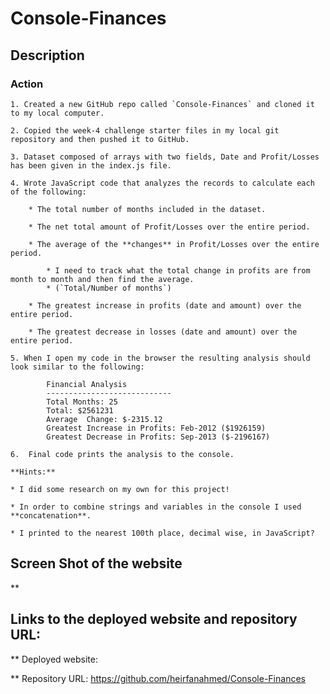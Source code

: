 # Console-Finances

## Description

### Action

    1. Created a new GitHub repo called `Console-Finances` and cloned it to my local computer.

    2. Copied the week-4 challenge starter files in my local git repository and then pushed it to GitHub.

    3. Dataset composed of arrays with two fields, Date and Profit/Losses has been given in the index.js file.

    4. Wrote JavaScript code that analyzes the records to calculate each of the following:

        * The total number of months included in the dataset.

        * The net total amount of Profit/Losses over the entire period.

        * The average of the **changes** in Profit/Losses over the entire period.
  
            * I need to track what the total change in profits are from month to month and then find the average.
            * (`Total/Number of months`)

        * The greatest increase in profits (date and amount) over the entire period.

        * The greatest decrease in losses (date and amount) over the entire period.

    5. When I open my code in the browser the resulting analysis should look similar to the following:
            
            Financial Analysis
            ----------------------------
            Total Months: 25
            Total: $2561231
            Average  Change: $-2315.12
            Greatest Increase in Profits: Feb-2012 ($1926159)
            Greatest Decrease in Profits: Sep-2013 ($-2196167)

    6.  Final code prints the analysis to the console.

    **Hints:**

    * I did some research on my own for this project!

    * In order to combine strings and variables in the console I used **concatenation**.

    * I printed to the nearest 100th place, decimal wise, in JavaScript?


## Screen Shot of the website
** 

## Links to the deployed website and repository URL:
** Deployed website:
    
** Repository URL:
    https://github.com/heirfanahmed/Console-Finances
